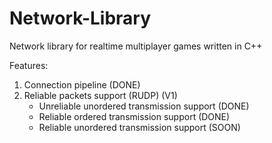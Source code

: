 # Network-Library
Network library for realtime multiplayer games written in C++

Features:
1. Connection pipeline (DONE)
2. Reliable packets support (RUDP) (V1)
   - Unreliable unordered transmission support (DONE)
   - Reliable ordered transmission support (DONE)
   - Reliable unordered transmission support (SOON)
